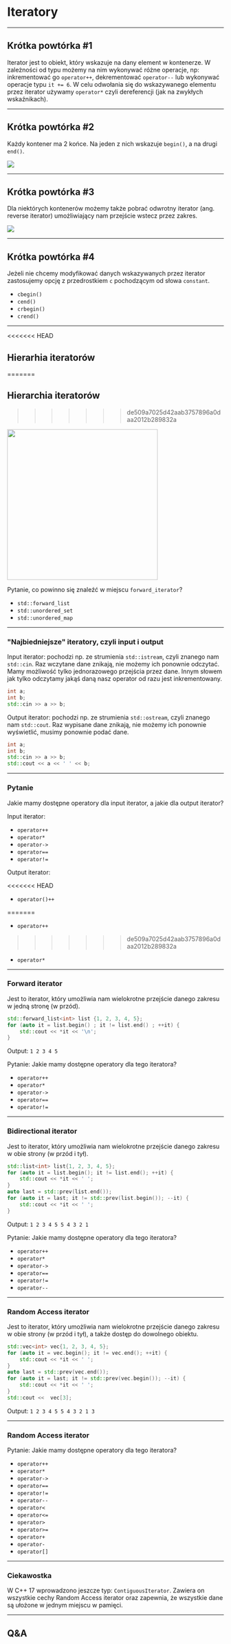 <!-- .slide: data-background="#111111" -->

# Iteratory

___

## Krótka powtórka #1

Iterator jest to obiekt, który wskazuje na dany element w kontenerze. W zależności od typu możemy na nim wykonywać różne operacje, np: inkrementować go `operator++`, dekrementować `operator--` lub wykonywać operacje typu `it += 6`. W celu odwołania się do wskazywanego elementu przez iterator używamy `operator*` czyli dereferencji (jak na zwykłych wskaźnikach).

___

## Krótka powtórka #2

Każdy kontener ma 2 końce. Na jeden z nich wskazuje `begin()`, a na drugi `end()`.

<image src="img/iterator.png">

___

## Krótka powtórka #3

Dla niektórych kontenerów możemy także pobrać odwrotny iterator (ang. reverse iterator) umożliwiający nam przejście wstecz przez zakres.

<image src="img/rev_iterator.gif">

___

## Krótka powtórka #4

Jeżeli nie chcemy modyfikować danych wskazywanych przez iterator zastosujemy opcję z przedrostkiem `c` pochodzącym od słowa `constant`.

* <!-- .element: class="fragment fade-in" --> <code>cbegin()</code>
* <!-- .element: class="fragment fade-in" --> <code>cend()</code>
* <!-- .element: class="fragment fade-in" --> <code>crbegin()</code>
* <!-- .element: class="fragment fade-in" --> <code>crend()</code>

___

<<<<<<< HEAD
## Hierarhia iteratorów
=======
## Hierarchia iteratorów
>>>>>>> de509a7025d42aab3757896a0daa2012b289832a

<image src="img/iterator_categories.gif" height="350px">

Pytanie, co powinno się znaleźć w miejscu `forward_iterator`?
<!-- .element: class="fragment fade-in" -->

* <!-- .element: class="fragment fade-in" --> <code>std::forward_list<T></code>
* <!-- .element: class="fragment fade-in" --> <code>std::unordered_set<T></code>
* <!-- .element: class="fragment fade-in" --> <code>std::unordered_map<T></code>

___

### "Najbiedniejsze" iteratory, czyli input i output

Input iterator: pochodzi np. ze strumienia `std::istream`, czyli znanego nam `std::cin`. Raz wczytane dane znikają, nie możemy ich ponownie odczytać. Mamy możliwość tylko jednorazowego przejścia przez dane. Innym słowem jak tylko odczytamy jakąś daną nasz operator od razu jest inkrementowany.

```C++
int a;
int b;
std::cin >> a >> b;
```
<!-- .element: class="fragment fade-in" -->

Output iterator: pochodzi np. ze strumienia `std::ostream`, czyli znanego nam `std::cout`. Raz wypisane dane znikają, nie możemy ich ponownie wyświetlić, musimy ponownie podać dane.
<!-- .element: class="fragment fade-in" -->

```C++
int a;
int b;
std::cin >> a >> b;
std::cout << a << ' ' << b;
```
<!-- .element: class="fragment fade-in" -->
___

### Pytanie

Jakie mamy dostępne operatory dla input iterator, a jakie dla output iterator?

Input iterator:
<!-- .element: class="fragment fade-in" -->

* <!-- .element: class="fragment fade-in" --> <code>operator++</code>
* <!-- .element: class="fragment fade-in" --> <code>operator*</code>
* <!-- .element: class="fragment fade-in" --> <code>operator-></code>
* <!-- .element: class="fragment fade-in" --> <code>operator==</code>
* <!-- .element: class="fragment fade-in" --> <code>operator!=</code>

Output iterator:
<!-- .element: class="fragment fade-in" -->

<<<<<<< HEAD
* <!-- .element: class="fragment fade-in" --> <code>operator()++</code>
=======
* <!-- .element: class="fragment fade-in" --> <code>operator++</code>
>>>>>>> de509a7025d42aab3757896a0daa2012b289832a
* <!-- .element: class="fragment fade-in" --> <code>operator*</code>

___

### Forward iterator

Jest to iterator, który umożliwia nam wielokrotne przejście danego zakresu w jedną stronę (w przód).

```C++
std::forward_list<int> list {1, 2, 3, 4, 5};
for (auto it = list.begin() ; it != list.end() ; ++it) {
    std::cout << *it << '\n';
}
```
<!-- .element: class="fragment fade-in" -->

Output: `1 2 3 4 5`
<!-- .element: class="fragment fade-in" -->

Pytanie: Jakie mamy dostępne operatory dla tego iteratora?
<!-- .element: class="fragment fade-in" -->

* <!-- .element: class="fragment fade-in" --> <code>operator++</code>
* <!-- .element: class="fragment fade-in" --> <code>operator*</code>
* <!-- .element: class="fragment fade-in" --> <code>operator-></code>
* <!-- .element: class="fragment fade-in" --> <code>operator==</code>
* <!-- .element: class="fragment fade-in" --> <code>operator!=</code>

___
<!-- .slide: style="font-size: 0.85em" -->

### Bidirectional iterator

Jest to iterator, który umożliwia nam wielokrotne przejście danego zakresu w obie strony (w przód i tył).

```C++
std::list<int> list{1, 2, 3, 4, 5};
for (auto it = list.begin(); it != list.end(); ++it) {
    std::cout << *it << ' ';
}
auto last = std::prev(list.end());
for (auto it = last; it != std::prev(list.begin()); --it) {
    std::cout << *it << ' ';
}
```
<!-- .element: class="fragment fade-in" -->

Output: `1 2 3 4 5 5 4 3 2 1`
<!-- .element: class="fragment fade-in" -->

Pytanie: Jakie mamy dostępne operatory dla tego iteratora?
<!-- .element: class="fragment fade-in" -->

* <!-- .element: class="fragment fade-in" --> <code>operator++</code>
* <!-- .element: class="fragment fade-in" --> <code>operator*</code>
* <!-- .element: class="fragment fade-in" --> <code>operator-></code>
* <!-- .element: class="fragment fade-in" --> <code>operator==</code>
* <!-- .element: class="fragment fade-in" --> <code>operator!=</code>
* <!-- .element: class="fragment fade-in" --> <code>operator--</code>

___

### Random Access iterator

Jest to iterator, który umożliwia nam wielokrotne przejście danego zakresu w obie strony (w przód i tył), a także dostęp do dowolnego obiektu.

```C++
std::vec<int> vec{1, 2, 3, 4, 5};
for (auto it = vec.begin(); it != vec.end(); ++it) {
    std::cout << *it << ' ';
}
auto last = std::prev(vec.end());
for (auto it = last; it != std::prev(vec.begin()); --it) {
    std::cout << *it << ' ';
}
std::cout <<  vec[3];
```
<!-- .element: class="fragment fade-in" -->

Output: `1 2 3 4 5 5 4 3 2 1 3`
<!-- .element: class="fragment fade-in" -->

___

### Random Access iterator

Pytanie: Jakie mamy dostępne operatory dla tego iteratora?
<!-- .element: class="fragment fade-in" -->

* <!-- .element: class="fragment fade-in" --> <code>operator++</code>
* <!-- .element: class="fragment fade-in" --> <code>operator*</code>
* <!-- .element: class="fragment fade-in" --> <code>operator-></code>
* <!-- .element: class="fragment fade-in" --> <code>operator==</code>
* <!-- .element: class="fragment fade-in" --> <code>operator!=</code>
* <!-- .element: class="fragment fade-in" --> <code>operator--</code>
* <!-- .element: class="fragment fade-in" --> <code>operator<</code>
* <!-- .element: class="fragment fade-in" --> <code>operator<=</code>
* <!-- .element: class="fragment fade-in" --> <code>operator></code>
* <!-- .element: class="fragment fade-in" --> <code>operator>=</code>
* <!-- .element: class="fragment fade-in" --> <code>operator+</code>
* <!-- .element: class="fragment fade-in" --> <code>operator-</code>
* <!-- .element: class="fragment fade-in" --> <code>operator[]</code>

___

### Ciekawostka

W C++ 17 wprowadzono jeszcze typ: `ContiguousIterator`. Zawiera on wszystkie cechy Random Access iterator oraz zapewnia, że wszystkie dane są ułożone w jednym miejscu w pamięci.

___

## Q&A
